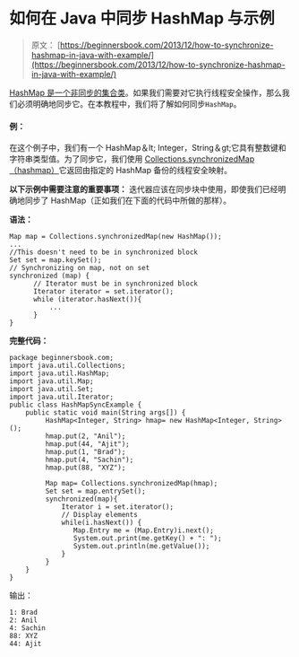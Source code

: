 # 如何在 Java 中同步 HashMap 与示例

> 原文： [https://beginnersbook.com/2013/12/how-to-synchronize-hashmap-in-java-with-example/](https://beginnersbook.com/2013/12/how-to-synchronize-hashmap-in-java-with-example/)

[HashMap 是一个非同步的集合类](https://beginnersbook.com/2013/12/hashmap-in-java-with-example/)。如果我们需要对它执行线程安全操作，那么我们必须明确地同步它。在本教程中，我们将了解如何同步`HashMap`。

#### 例：

在这个例子中，我们有一个 HashMap＆lt; Integer，String＆gt;它具有整数键和字符串类型值。为了同步它，我们使用 [Collections.synchronizedMap（hashmap）](https://docs.oracle.com/javase/7/docs/api/java/util/Collections.html#synchronizedMap(java.util.Map))它返回由指定的 HashMap 备份的线程安全映射。

**以下示例中需要注意的重要事项：**
迭代器应该在同步块中使用，即使我们已经明确地同步了 HashMap（正如我们在下面的代码中所做的那样）。

**语法：**

```
Map map = Collections.synchronizedMap(new HashMap());
...
//This doesn't need to be in synchronized block
Set set = map.keySet();
// Synchronizing on map, not on set
synchronized (map) {  
      // Iterator must be in synchronized block
      Iterator iterator = set.iterator(); 
      while (iterator.hasNext()){
          ...
      }
}
```

**完整代码：**

```
package beginnersbook.com;
import java.util.Collections;
import java.util.HashMap;
import java.util.Map;
import java.util.Set;
import java.util.Iterator;
public class HashMapSyncExample {
    public static void main(String args[]) {
         HashMap<Integer, String> hmap= new HashMap<Integer, String>();
         hmap.put(2, "Anil");
         hmap.put(44, "Ajit");
         hmap.put(1, "Brad");
         hmap.put(4, "Sachin");
         hmap.put(88, "XYZ");

         Map map= Collections.synchronizedMap(hmap);
         Set set = map.entrySet();
         synchronized(map){
             Iterator i = set.iterator();
             // Display elements
             while(i.hasNext()) {
                Map.Entry me = (Map.Entry)i.next();
                System.out.print(me.getKey() + ": ");
                System.out.println(me.getValue());
             }
         }
    }
}
```

输出：

```
1: Brad
2: Anil
4: Sachin
88: XYZ
44: Ajit
```
